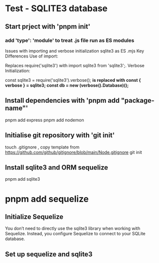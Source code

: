 # Test - SQLITE3 database

## Start prject with 'pnpm init'

### add 'type': 'module' to treat .js file run as ES modules

Issues with importing and verbose initialization sqlite3 as ES .mjs
Key Differences
Use of import:

Replaces require('sqlite3') with import sqlite3 from 'sqlite3';.
Verbose Initialization:

const sqlite3 = require('sqlite3').verbose();
**is replaced with const { verbose } = sqlite3; const db = new (verbose().Database)();**

## Install dependencies with 'pnpm add "package-name"'

pnpm add express
pnpm add nodemon

## Initialise git repository with 'git init'

touch .gitignore , copy template from <https://github.com/github/gitignore/blob/main/Node.gitignore>
git init

## Install sqlite3 and ORM sequelize

pnpm add sqlite3

# pnpm add sequelize

## Initialize Sequelize

You don’t need to directly use the sqlite3 library when working with Sequelize. Instead, you configure Sequelize to connect to your SQLite database.

## Set up sequelize and sqlite3
